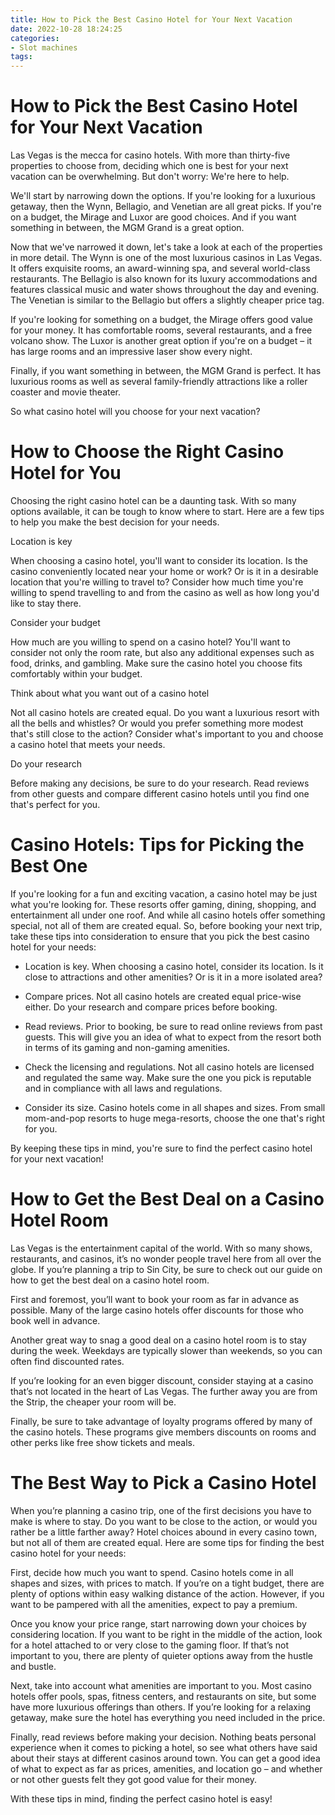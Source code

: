 ```yaml
---
title: How to Pick the Best Casino Hotel for Your Next Vacation
date: 2022-10-28 18:24:25
categories:
- Slot machines
tags:
---
```



#  How to Pick the Best Casino Hotel for Your Next Vacation

Las Vegas is the mecca for casino hotels. With more than thirty-five properties to choose from, deciding which one is best for your next vacation can be overwhelming. But don't worry: We're here to help.

We'll start by narrowing down the options. If you're looking for a luxurious getaway, then the Wynn, Bellagio, and Venetian are all great picks. If you're on a budget, the Mirage and Luxor are good choices. And if you want something in between, the MGM Grand is a great option.

Now that we've narrowed it down, let's take a look at each of the properties in more detail. The Wynn is one of the most luxurious casinos in Las Vegas. It offers exquisite rooms, an award-winning spa, and several world-class restaurants. The Bellagio is also known for its luxury accommodations and features classical music and water shows throughout the day and evening. The Venetian is similar to the Bellagio but offers a slightly cheaper price tag.

If you're looking for something on a budget, the Mirage offers good value for your money. It has comfortable rooms, several restaurants, and a free volcano show. The Luxor is another great option if you're on a budget – it has large rooms and an impressive laser show every night.

Finally, if you want something in between, the MGM Grand is perfect. It has luxurious rooms as well as several family-friendly attractions like a roller coaster and movie theater.

So what casino hotel will you choose for your next vacation?

#  How to Choose the Right Casino Hotel for You

Choosing the right casino hotel can be a daunting task. With so many options available, it can be tough to know where to start. Here are a few tips to help you make the best decision for your needs.

Location is key

When choosing a casino hotel, you'll want to consider its location. Is the casino conveniently located near your home or work? Or is it in a desirable location that you're willing to travel to? Consider how much time you're willing to spend travelling to and from the casino as well as how long you'd like to stay there.

Consider your budget

How much are you willing to spend on a casino hotel? You'll want to consider not only the room rate, but also any additional expenses such as food, drinks, and gambling. Make sure the casino hotel you choose fits comfortably within your budget.

Think about what you want out of a casino hotel

Not all casino hotels are created equal. Do you want a luxurious resort with all the bells and whistles? Or would you prefer something more modest that's still close to the action? Consider what's important to you and choose a casino hotel that meets your needs.

Do your research

Before making any decisions, be sure to do your research. Read reviews from other guests and compare different casino hotels until you find one that's perfect for you.

#  Casino Hotels: Tips for Picking the Best One

If you're looking for a fun and exciting vacation, a casino hotel may be just what you're looking for. These resorts offer gaming, dining, shopping, and entertainment all under one roof. And while all casino hotels offer something special, not all of them are created equal. So, before booking your next trip, take these tips into consideration to ensure that you pick the best casino hotel for your needs:

- Location is key. When choosing a casino hotel, consider its location. Is it close to attractions and other amenities? Or is it in a more isolated area?

- Compare prices. Not all casino hotels are created equal price-wise either. Do your research and compare prices before booking.

- Read reviews. Prior to booking, be sure to read online reviews from past guests. This will give you an idea of what to expect from the resort both in terms of its gaming and non-gaming amenities.

- Check the licensing and regulations. Not all casino hotels are licensed and regulated the same way. Make sure the one you pick is reputable and in compliance with all laws and regulations.

- Consider its size. Casino hotels come in all shapes and sizes. From small mom-and-pop resorts to huge mega-resorts, choose the one that's right for you.

By keeping these tips in mind, you're sure to find the perfect casino hotel for your next vacation!

#  How to Get the Best Deal on a Casino Hotel Room

Las Vegas is the entertainment capital of the world. With so many shows, restaurants, and casinos, it’s no wonder people travel here from all over the globe. If you’re planning a trip to Sin City, be sure to check out our guide on how to get the best deal on a casino hotel room.

First and foremost, you’ll want to book your room as far in advance as possible. Many of the large casino hotels offer discounts for those who book well in advance.

Another great way to snag a good deal on a casino hotel room is to stay during the week. Weekdays are typically slower than weekends, so you can often find discounted rates.

If you’re looking for an even bigger discount, consider staying at a casino that’s not located in the heart of Las Vegas. The further away you are from the Strip, the cheaper your room will be.

Finally, be sure to take advantage of loyalty programs offered by many of the casino hotels. These programs give members discounts on rooms and other perks like free show tickets and meals.

#  The Best Way to Pick a Casino Hotel

When you’re planning a casino trip, one of the first decisions you have to make is where to stay. Do you want to be close to the action, or would you rather be a little farther away? Hotel choices abound in every casino town, but not all of them are created equal. Here are some tips for finding the best casino hotel for your needs:

First, decide how much you want to spend. Casino hotels come in all shapes and sizes, with prices to match. If you’re on a tight budget, there are plenty of options within easy walking distance of the action. However, if you want to be pampered with all the amenities, expect to pay a premium.

Once you know your price range, start narrowing down your choices by considering location. If you want to be right in the middle of the action, look for a hotel attached to or very close to the gaming floor. If that’s not important to you, there are plenty of quieter options away from the hustle and bustle.

Next, take into account what amenities are important to you. Most casino hotels offer pools, spas, fitness centers, and restaurants on site, but some have more luxurious offerings than others. If you’re looking for a relaxing getaway, make sure the hotel has everything you need included in the price.

Finally, read reviews before making your decision. Nothing beats personal experience when it comes to picking a hotel, so see what others have said about their stays at different casinos around town. You can get a good idea of what to expect as far as prices, amenities, and location go – and whether or not other guests felt they got good value for their money.

With these tips in mind, finding the perfect casino hotel is easy!